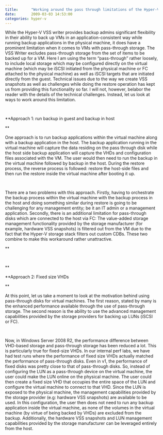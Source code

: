 ```yaml
---
title:      "Working around the pass through limitations of the Hyper-V VSS Writer"
date:       2009-03-03 14:53:00
categories: hyper-v
---
```

While the Hyper-V VSS writer provides backup admins significant flexibility in their ability to back up VMs in an application-consistent way while running backup applications in the physical machine, it does have a prominent limitation when it comes to VMs with pass-through storage. The VSS Writer excludes pass-through storage from the set of items to be backed up for a VM. Here I am using the term “pass-through” rather loosely, to include local storage which may be configured directly on the virtual machine (which may be iSCSI initiated from the physical machine or FC attached to the physical machine) as well as iSCSI targets that are initiated directly from the guest. Technical issues due to the way we create VSS snapshots as well as challenges while doing the restore operation has kept us from providing this functionality so far. I will not, however, belabor the reader with the details of the technical challenges. Instead, let us look at ways to work around this limitation.

 

 **Approach 1: run backup in guest and backup in host

**

One approach is to run backup applications within the virtual machine along with a backup application in the host. The backup application running in the virtual machine will capture the data residing on the pass through disk while the host side backup application will capture the VHDs and configuration files associated with the VM. The user would then need to run the backup in the virtual machine followed by backup in the host. During the restore process, the reverse process is followed: restore the host-side files and then run the restore inside the virtual machine after booting it up.

 

There are a two problems with this approach. Firstly, having to orchestrate the backup process within the virtual machine with the backup process in the host and doing something similar during restore is going to be challenging for any management entity; be it an IT admin or a management application. Secondly, there is an additional limitation for pass-through disks which are connected to the host via FC: The value-added storage management functionality provided by the storage manufacturer (for example, hardware VSS snapshots) is filtered out from the VM due to the fact that the Hyper-V storage stack filters out custom CDBs. These two combine to make this workaround rather unattractive.

 **

 

**

 **Approach 2: Fixed size VHDs

**

At this point, let us take a moment to look at the motivation behind using pass-through disks for virtual machines. The first reason, stated by many is the enhanced performance available through the use of pass-through storage. The second reason is the ability to use the advanced management capabilities provided by the storage providers for backing up LUNs (iSCSI or FC). 

 

Now, in Windows Server 2008 R2, the performance difference between VHD-based storage and pass-through storage has been reduced a lot. This is particularly true for fixed-size VHDs. In our internal perf labs, we have had test runs where the performance of fixed size VHDs actually matched the performance of pass-through disks. Even in v1, the performance of fixed disks was pretty close to that of pass-through disks. So, instead of configuring the LUN as a pass-through device on the virtual machine, the user could make the LUN online on the physical machine. The user could then create a fixed size VHD that occupies the entire space of the LUN and configure the virtual machine to connect to that VHD. Since the LUN is exposed to the physical machine, the management capabilities provided by the storage provider (e.g: hardware VSS snapshots) are available to be used. In this configuration, the user then does not need to run any backup application inside the virtual machine, as none of the volumes in the virtual machine (by virtue of being backed by VHDs) are excluded from the backup. Additionally, the hardware VSS snapshots and LUN management capabilities provided by the storage manufacturer can be leveraged entirely from the host.
